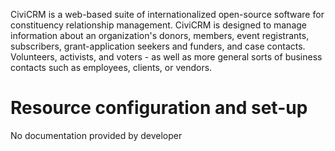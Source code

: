 CiviCRM is a web-based suite of internationalized open-source software for constituency relationship management. CiviCRM
is designed to manage information about an organization's donors, members, event registrants, subscribers,
grant-application seekers and funders, and case contacts. Volunteers, activists, and voters - as well as more general
sorts of business contacts such as employees, clients, or vendors.

# Resource configuration and set-up

No documentation provided by developer